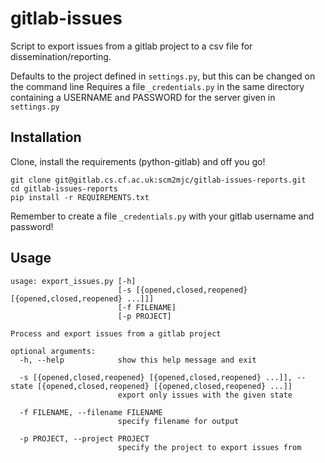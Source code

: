 # gitlab-issues

Script to export issues from a gitlab project to a csv file for dissemination/reporting.

Defaults to the project defined in `settings.py`, but this can be changed on the command line
Requires a file `_credentials.py` in the same directory containing a USERNAME and PASSWORD for the server given in `settings.py`

## Installation
Clone, install the requirements (python-gitlab) and off you go!

```
git clone git@gitlab.cs.cf.ac.uk:scm2mjc/gitlab-issues-reports.git
cd gitlab-issues-reports
pip install -r REQUIREMENTS.txt
```

Remember to create a file `_credentials.py` with your gitlab username and password!

## Usage

```
usage: export_issues.py [-h]
                        [-s [{opened,closed,reopened} [{opened,closed,reopened} ...]]]
                        [-f FILENAME]
                        [-p PROJECT]

Process and export issues from a gitlab project

optional arguments:
  -h, --help            show this help message and exit

  -s [{opened,closed,reopened} [{opened,closed,reopened} ...]], --state [{opened,closed,reopened} [{opened,closed,reopened} ...]]
                        export only issues with the given state

  -f FILENAME, --filename FILENAME
                        specify filename for output

  -p PROJECT, --project PROJECT
                        specify the project to export issues from
```
